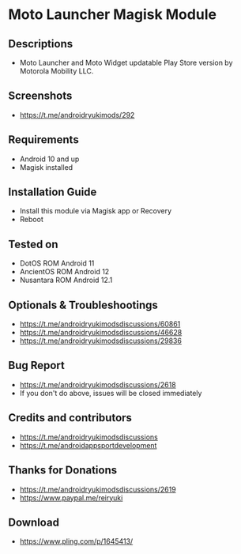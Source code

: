 # Moto Launcher Magisk Module

## Descriptions
- Moto Launcher and Moto Widget updatable Play Store version by Motorola Mobility LLC.

## Screenshots
- https://t.me/androidryukimods/292

## Requirements
- Android 10 and up
- Magisk installed

## Installation Guide
- Install this module via Magisk app or Recovery
- Reboot

## Tested on
- DotOS ROM Android 11
- AncientOS ROM Android 12
- Nusantara ROM Android 12.1

## Optionals & Troubleshootings
- https://t.me/androidryukimodsdiscussions/60861
- https://t.me/androidryukimodsdiscussions/46628
- https://t.me/androidryukimodsdiscussions/29836

## Bug Report
- https://t.me/androidryukimodsdiscussions/2618
- If you don't do above, issues will be closed immediately

## Credits and contributors
- https://t.me/androidryukimodsdiscussions
- https://t.me/androidappsportdevelopment

## Thanks for Donations
- https://t.me/androidryukimodsdiscussions/2619
- https://www.paypal.me/reiryuki

## Download
- https://www.pling.com/p/1645413/
